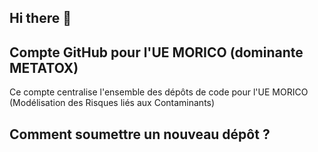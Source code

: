 ## Hi there 👋

## Compte GitHub pour l'UE MORICO (dominante METATOX)
Ce compte centralise l'ensemble des dépôts de code pour l'UE MORICO (Modélisation des Risques liés aux Contaminants)

## Comment soumettre un nouveau dépôt ?
